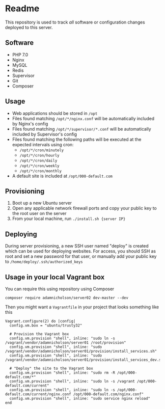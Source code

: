 # Readme

This repository is used to track *all* software or configuration changes deployed to this server.

## Software

- PHP 7.0
- Nginx
- MySQL
- Redis
- Supervisor
- Git
- Composer

## Usage

- Web applications should be stored in `/opt`
- Files found matching `/opt/*/nginx.conf` will be automatically included by Nginx's config
- Files found matching `/opt/*/supervisor/*.conf` will be automatically included by Supervisor's config
- Files found matching the following paths will be executed at the expected intervals using cron:
    - `/opt/*/cron/minutely` 
    - `/opt/*/cron/hourly` 
    - `/opt/*/cron/daily` 
    - `/opt/*/cron/weekly` 
    - `/opt/*/cron/monthly` 
- A default site is included at `/opt/000-default.com`

## Provisioning

1. Boot up a new Ubuntu server
2. Open any applicable network firewall ports and copy your public key to the root user on the server
3. From your local machine, run `./install.sh {server IP}`

## Deploying

During server provisioning, a new SSH user named "deploy" is created which can be used for deploying websites. For access, you should SSH as root and set a new password for that user, or manually add your public key to `/home/deploy/.ssh/authorized_keys`

## Usage in your local Vagrant box

You can require this using repository using Composer

    composer require adamnicholson/server02 dev-master --dev


Then you might want a `Vagrantfile` in your project that looks something like this

```
Vagrant.configure(2) do |config|
  config.vm.box = "ubuntu/trusty32"

  # Provision the Vagrant box
  config.vm.provision "shell", inline: "sudo ln -s /vagrant/vendor/adamnicholson/server01 /root/provision"
  config.vm.provision "shell", inline: "sudo /vagrant/vendor/adamnicholson/server01/provision/install_services.sh"
  config.vm.provision "shell", inline: "sudo /vagrant/vendor/adamnicholson/server01/provision/install_services_dev.sh"

  # "Deploy" the site to the Vagrant box
  config.vm.provision "shell", inline: "sudo rm -R /opt/000-default.com/*"
  config.vm.provision "shell", inline: "sudo ln -s /vagrant /opt/000-default.com/current"
  config.vm.provision "shell", inline: "sudo ln -s /opt/000-default.com/current/nginx.conf /opt/000-default.com/nginx.conf"
  config.vm.provision "shell", inline: "sudo service nginx reload"
end
```

